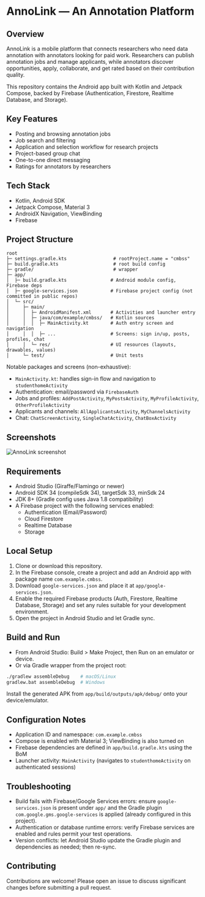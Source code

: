 # AnnoLink — An Annotation Platform

## Overview

AnnoLink is a mobile platform that connects researchers who need data annotation with annotators looking for paid work. Researchers can publish annotation jobs and manage applicants, while annotators discover opportunities, apply, collaborate, and get rated based on their contribution quality.

This repository contains the Android app built with Kotlin and Jetpack Compose, backed by Firebase (Authentication, Firestore, Realtime Database, and Storage).

## Key Features

- Posting and browsing annotation jobs
- Job search and filtering
- Application and selection workflow for research projects
- Project-based group chat
- One-to-one direct messaging
- Ratings for annotators by researchers

## Tech Stack

- Kotlin, Android SDK
- Jetpack Compose, Material 3
- AndroidX Navigation, ViewBinding
- Firebase 
## Project Structure

```
root
├─ settings.gradle.kts                 # rootProject.name = "cmbss"
├─ build.gradle.kts                    # root build config
├─ gradle/                             # wrapper
├─ app/
│  ├─ build.gradle.kts                # Android module config, Firebase deps
│  ├─ google-services.json            # Firebase project config (not committed in public repos)
│  └─ src/
│     ├─ main/
│     │  ├─ AndroidManifest.xml       # Activities and launcher entry
│     │  ├─ java/com/example/cmbss/   # Kotlin sources
│     │  │  ├─ MainActivity.kt        # Auth entry screen and navigation
│     │  │  ├─ ...                    # Screens: sign in/up, posts, profiles, chat
│     │  └─ res/                      # UI resources (layouts, drawables, values)
│     └─ test/                        # Unit tests
```

Notable packages and screens (non-exhaustive):

- `MainActivity.kt`: handles sign-in flow and navigation to `studenthomeActivity`
- Authentication: email/password via `FirebaseAuth`
- Jobs and profiles: `AddPostActivity`, `MyPostsActivity`, `MyProfileActivity`, `OtherProfileActivity`
- Applicants and channels: `AllApplicantsActivity`, `MyChannelsActivity`
- Chat: `ChatScreenActivity`, `SingleChatActivity`, `ChatBoxActivity`

## Screenshots

![AnnoLink screenshot](https://github.com/TajulTarek/AnnoLink-An-annotation-platform-/assets/106928817/1c7c43eb-f953-49a0-befd-8c1433813196)

## Requirements

- Android Studio (Giraffe/Flamingo or newer)
- Android SDK 34 (compileSdk 34), targetSdk 33, minSdk 24
- JDK 8+ (Gradle config uses Java 1.8 compatibility)
- A Firebase project with the following services enabled:
  - Authentication (Email/Password)
  - Cloud Firestore
  - Realtime Database
  - Storage

## Local Setup

1. Clone or download this repository.
2. In the Firebase console, create a project and add an Android app with package name `com.example.cmbss`.
3. Download `google-services.json` and place it at `app/google-services.json`.
4. Enable the required Firebase products (Auth, Firestore, Realtime Database, Storage) and set any rules suitable for your development environment.
5. Open the project in Android Studio and let Gradle sync.

## Build and Run

- From Android Studio: Build > Make Project, then Run on an emulator or device.
- Or via Gradle wrapper from the project root:

```bash
./gradlew assembleDebug    # macOS/Linux
gradlew.bat assembleDebug  # Windows
```

Install the generated APK from `app/build/outputs/apk/debug/` onto your device/emulator.

## Configuration Notes

- Application ID and namespace: `com.example.cmbss`
- Compose is enabled with Material 3; ViewBinding is also turned on
- Firebase dependencies are defined in `app/build.gradle.kts` using the BoM
- Launcher activity: `MainActivity` (navigates to `studenthomeActivity` on authenticated sessions)

## Troubleshooting

- Build fails with Firebase/Google Services errors: ensure `google-services.json` is present under `app/` and the Gradle plugin `com.google.gms.google-services` is applied (already configured in this project).
- Authentication or database runtime errors: verify Firebase services are enabled and rules permit your test operations.
- Version conflicts: let Android Studio update the Gradle plugin and dependencies as needed; then re-sync.


## Contributing

Contributions are welcome! Please open an issue to discuss significant changes before submitting a pull request.

